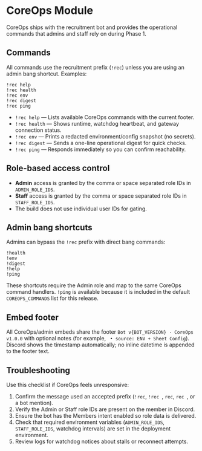 # CoreOps Module

CoreOps ships with the recruitment bot and provides the operational commands that
admins and staff rely on during Phase 1.

## Commands
All commands use the recruitment prefix (`!rec`) unless you are using an admin bang
shortcut. Examples:

```text
!rec help
!rec health
!rec env
!rec digest
!rec ping
```

- `!rec help` — Lists available CoreOps commands with the current footer.
- `!rec health` — Shows runtime, watchdog heartbeat, and gateway connection status.
- `!rec env` — Prints a redacted environment/config snapshot (no secrets).
- `!rec digest` — Sends a one-line operational digest for quick checks.
- `!rec ping` — Responds immediately so you can confirm reachability.

## Role-based access control
- **Admin** access is granted by the comma or space separated role IDs in
  `ADMIN_ROLE_IDS`.
- **Staff** access is granted by the comma or space separated role IDs in
  `STAFF_ROLE_IDS`.
- The build does not use individual user IDs for gating.

## Admin bang shortcuts
Admins can bypass the `!rec` prefix with direct bang commands:

```text
!health
!env
!digest
!help
!ping
```

These shortcuts require the Admin role and map to the same CoreOps command handlers.
`!ping` is available because it is included in the default `COREOPS_COMMANDS` list for
this release.

## Embed footer
All CoreOps/admin embeds share the footer `Bot v{BOT_VERSION} · CoreOps v1.0.0` with
optional notes (for example, ` • source: ENV + Sheet Config`). Discord shows the
timestamp automatically; no inline datetime is appended to the footer text.

## Troubleshooting
Use this checklist if CoreOps feels unresponsive:
1. Confirm the message used an accepted prefix (`!rec`, `!rec `, `rec`, `rec `, or a
   bot mention).
2. Verify the Admin or Staff role IDs are present on the member in Discord.
3. Ensure the bot has the Members intent enabled so role data is delivered.
4. Check that required environment variables (`ADMIN_ROLE_IDS`, `STAFF_ROLE_IDS`,
   watchdog intervals) are set in the deployment environment.
5. Review logs for watchdog notices about stalls or reconnect attempts.
